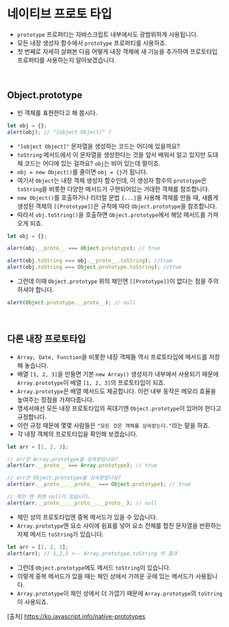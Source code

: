 # 네이티브 프로토 타입

- `prototype` 프로퍼티는 자바스크립트 내부에서도 광범위하게 사용됩니다.
- 모든 내장 생성자 함수에서 `prototype` 프로퍼티를 사용하죠.
- 첫 번째로 자세히 살펴본 다음 어떻게 내장 객체에 새 기능을 추가하여 프로토타입 프로퍼티를 사용하는지 알아보겠습니다.

<br>

## Object.prototype

- 빈 객체를 표현한다고 해 봅시다.

```js
let obj = {};
alert(obj); // "[object Object]" ?
```

- `"[object Object]"` 문자열을 생성하는 코드는 어디에 있을까요?
- `toString` 메서드에서 이 문자열을 생성한다는 것을 앞서 배워서 알고 있지만 도대체 코드는 어디에 있는 걸까요? `obj`는 비어 있는데 말이죠.
- `obj = new Object()`를 줄이면 `obj = {}`가 됩니다.
- 여기서 `Object`는 내장 객체 생성자 함수인데, 이 생성자 함수의 `prototype`은 `toString`을 비롯한 다양한 메서드가 구현되어있는 거대한 객체를 참조합니다.
- `new Object()`를 호출하거나 리터럴 문법 `{...}`을 사용해 객체를 만들 때, 새롭게 생성된 객체의 `[[Prototype]]`은 규칙에 따라 `Object.prototype`을 참조합니다.
- 따라서 `obj.toString()`을 호출하면 `Object.prototype`에서 해당 메서드를 가져오게 되죠.

```js
let obj = {};

alert(obj.__proto__ === Object.prototype); // true

alert(obj.toString === obj.__proto__.toString); //true
alert(obj.toString === Object.prototype.toString); //true
```

- 그런데 이때 `Object.prototype` 위의 체인엔 `[[Prototype]]`이 없다는 점을 주의하셔야 합니다.

```js
alert(Object.prototype.__proto__); // null
```

<br>

## 다른 내장 프로토타입

- `Array, Date, Function`을 비롯한 내장 객체들 역시 프로토타입에 메서드를 저장해 놓습니다.
- 배열 `[1, 2, 3]`을 만들면 기본 `new Array()` 생성자가 내부에서 사용되기 때문에 `Array.prototype`이 배열 `[1, 2, 3]`의 프로토타입이 되죠.
- `Array.prototype`은 배열 메서드도 제공합니다. 이런 내부 동작은 메모리 효율을 높여주는 장점을 가져다줍니다.
- 명세서에선 모든 내장 프로토타입의 꼭대기엔 `Object.prototype`이 있어야 한다고 규정합니다.
- 이런 규정 때문에 몇몇 사람들은 `"모든 것은 객체를 상속받는다."`라는 말을 하죠.
- 각 내장 객체의 프로토타입을 확인해 보겠습니다.

```js
let arr = [1, 2, 3];

// arr은 Array.prototype을 상속받았나요?
alert(arr.__proto__ === Array.prototype); // true

// arr은 Object.prototype을 상속받았나요?
alert(arr.__proto__.__proto__ === Object.prototype); // true

// 체인 맨 위엔 null이 있습니다.
alert(arr.__proto__.__proto__.__proto__); // null
```

- 체인 상의 프로토타입엔 중복 메서드가 있을 수 있습니다.
- `Array.prototype`엔 요소 사이에 쉼표를 넣어 요소 전체를 합친 문자열을 반환하는 자체 메서드 `toString`가 있습니다.

```js
let arr = [1, 2, 3];
alert(arr); // 1,2,3 <-- Array.prototype.toString 의 결과
```

- 그런데 `Object.prototype`에도 메서드 `toString`이 있습니다.
- 이렇게 중복 메서드가 있을 때는 체인 상에서 가까운 곳에 있는 메서드가 사용됩니다.
- `Array.prototype`이 체인 상에서 더 가깝기 때문에 `Array.prototype`의 `toString`이 사용되죠.

[출처]
https://ko.javascript.info/native-prototypes
